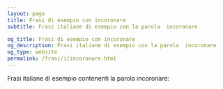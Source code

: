 ```yaml
---
layout: page
title: Frasi di esempio con incoronare 
subtitle: Frasi italiane di esempio con la parola  incoronare

og_title: Frasi di esempio con incoronare 
og_description: Frasi italiane di esempio con la parola  incoronare
og_type: website
permalink: /frasi/i/incoronare.html
---
```


Frasi italiane di esempio contenenti la parola incoronare:


